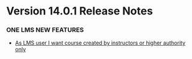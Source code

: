 # Version 14.0.1 Release Notes

### ONE LMS NEW FEATURES

- [As LMS user I want course created by instructors or higher authority only](https://github.com/ONE-F-M/One-FM/pull/2613)